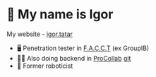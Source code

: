 # 👋 My name is Igor
My website - [igor.tatar](https://igor.tatar)
 - 🖥️ Penetration tester in [F.A.C.C.T](https://facct.ru) (ex GroupIB)
 - 🧑‍💻 Also doing backend in [ProCollab](https://procollab.ru) [git](https://github.com/PROCOLLAB-github/api)
 - 🤖 Former roboticist

